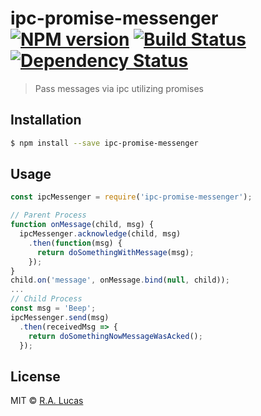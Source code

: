 # ipc-promise-messenger [![NPM version][npm-image]][npm-url] [![Build Status][travis-image]][travis-url] [![Dependency Status][daviddm-image]][daviddm-url]
> Pass messages via ipc utilizing promises

## Installation

```sh
$ npm install --save ipc-promise-messenger
```

## Usage

```js
const ipcMessenger = require('ipc-promise-messenger');

// Parent Process
function onMessage(child, msg) {
  ipcMessenger.acknowledge(child, msg)
    .then(function(msg) {
      return doSomethingWithMessage(msg);  
    });
}
child.on('message', onMessage.bind(null, child));
...
// Child Process
const msg = 'Beep';
ipcMessenger.send(msg)
  .then(receivedMsg => {
    return doSomethingNowMessageWasAcked();
  });
```
## License

MIT © [R.A. Lucas]()


[npm-image]: https://badge.fury.io/js/ipc-promise-messenger.svg
[npm-url]: https://npmjs.org/package/ipc-promise-messenger
[travis-image]: https://travis-ci.org/ralucas/ipc-promise-messenger.svg?branch=master
[travis-url]: https://travis-ci.org/ralucas/ipc-promise-messenger
[daviddm-image]: https://david-dm.org/ralucas/ipc-promise-messenger.svg?theme=shields.io
[daviddm-url]: https://david-dm.org/ralucas/ipc-promise-messenger
